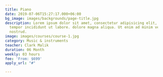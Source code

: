 ```yaml
---
title: Piano
date: 2019-07-06T15:27:17.000+06:00
bg_image: images/backgrounds/page-title.jpg
description: Lorem ipsum dolor sit amet, consectetur adipisicing elit, sed do eiusmod
  tempor incididunt ut labore. dolore magna aliqua. Ut enim ad minim veniam, quis
  nostrud.
image: images/courses/course-1.jpg
category: Music & instruments
teacher: Clark Malik
duration: 06 Month
weekly: 03 hours
fee: 'From: $699'
apply_url: "#"

---
```

